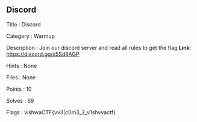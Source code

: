 ## Discord

Title : Discord

Category : Warmup

Description : Join our discord server and read all rules to get the flag
**Link**: https://discord.gg/s5Sd8AGP

Hints : None

Files : None

Points : 10

Solves : 69

Flags : vishwaCTF{vv3|c0m3_2_v1shvvactf}